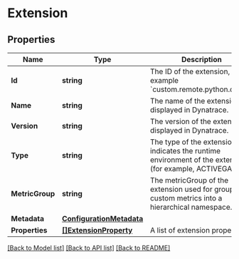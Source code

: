 # Extension

## Properties

Name | Type | Description | Notes
------------ | ------------- | ------------- | -------------
**Id** | **string** | The ID of the extension, for example &#x60;custom.remote.python.demo&#x60;. | [optional] 
**Name** | **string** | The name of the extension, displayed in Dynatrace. | [optional] 
**Version** | **string** | The version of the extension, displayed in Dynatrace. | [optional] 
**Type** | **string** | The type of the extension. It indicates the runtime environment of the extension (for example, ACTIVEGATE). | [optional] 
**MetricGroup** | **string** | The metricGroup of the extension used for grouping custom metrics into a hierarchical namespace. | [optional] 
**Metadata** | [**ConfigurationMetadata**](ConfigurationMetadata.md) |  | [optional] 
**Properties** | [**[]ExtensionProperty**](ExtensionProperty.md) | A list of extension properties. | [optional] 

[[Back to Model list]](../README.md#documentation-for-models) [[Back to API list]](../README.md#documentation-for-api-endpoints) [[Back to README]](../README.md)


